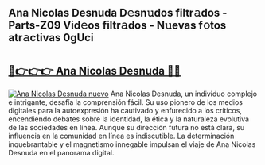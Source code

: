 ## Ana Nicolas Desnuda D𝚎sn𝚞dos filtr𝚊dos - Parts-Z09 Vid𝚎os filtr𝚊dos - N𝚞evas f𝚘tos atr𝚊ctivas 0gUci

# <h2><a href="http://mb19pm.tromn.icu/?c=Ana+Nicolas+Desnuda">🔗👉👉👉 Ana Nicolas Desnuda 🔗🔗</a></h2>

[![Ana Nicolas Desnuda nuevo](https://i.imgur.com/pEAQMta.gif)](http://mb19pm.tromn.icu/?c=Ana+Nicolas+Desnuda)
Ana Nicolas Desnuda, un individuo complejo e intrigante, desafía la comprensión fácil. Su uso pionero de los medios digitales para la autoexpresión ha cautivado y enfurecido a los críticos, encendiendo debates sobre la identidad, la ética y la naturaleza evolutiva de las sociedades en línea. Aunque su dirección futura no está clara, su influencia en la comunidad en línea es indiscutible. La determinación inquebrantable y el magnetismo innegable impulsan el viaje de Ana Nicolas Desnuda en el panorama digital.
